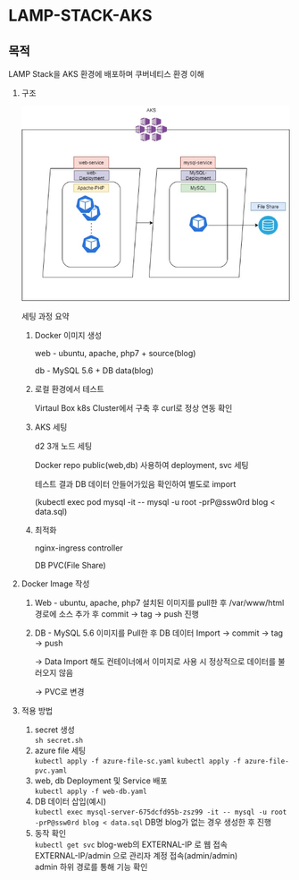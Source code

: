 # LAMP-STACK-AKS

## 목적
LAMP Stack을 AKS 환경에 배포하며 쿠버네티스 환경 이해

1. 구조

    ![arhcitecture](./img/k8s-LAMP-Stack_archi.jpg)

    세팅 과정 요약

    1) Docker 이미지 생성

       web - ubuntu, apache, php7 + source(blog)

       db - MySQL 5.6 + DB data(blog)

    2) 로컬 환경에서 테스트

       Virtaul Box k8s Cluster에서 구축 후 curl로 정상 연동 확인

    3) AKS 세팅

       d2 3개 노드 세팅

       Docker repo public(web,db) 사용하여 deployment, svc 세팅

       테스트 결과 DB 데이터 안들어가있음 확인하여 별도로 import

       (kubectl exec pod mysql -it -- mysql -u root -prP@ssw0rd blog < data.sql)

    4) 최적화

       nginx-ingress controller

       DB PVC(File Share)

2. Docker Image 작성

    1) Web - ubuntu, apache, php7 설치된 이미지를 pull한 후 /var/www/html 경로에 소스 추가 후 commit → tag → push 진행

    2) DB - MySQL 5.6 이미지를 Pull한 후 DB 데이터 Import → commit → tag → push

        → Data Import 해도 컨테이너에서 이미지로 사용 시 정상적으로 데이터를 불러오지 않음

        → PVC로 변경

3. 적용 방법

    1) secret 생성   
        ```sh secret.sh```
    2) azure file 세팅   
       ```kubectl apply -f azure-file-sc.yaml```
       ```kubectl apply -f azure-file-pvc.yaml```
    3) web, db Deployment 및 Service 배포   
       ```kubectl apply -f web-db.yaml```
    4) DB 데이터 삽입(예시)   
       ```kubectl exec mysql-server-675dcfd95b-zsz99 -it -- mysql -u root -prP@ssw0rd blog < data.sql```
       DB명 blog가 없는 경우 생성한 후 진행
    5) 동작 확인   
       ```kubectl get svc```
       blog-web의 EXTERNAL-IP 로 웹 접속   
       EXTERNAL-IP/admin 으로 관리자 계정 접속(admin/admin)   
       admin 하위 경로를 통해 기능 확인
    
